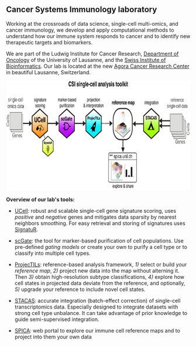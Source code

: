 ## Cancer Systems Immunology laboratory

Working at the crossroads of data science, single-cell multi-omics, and cancer immunology,
we develop and apply computational methods to understand how our immune system responds to cancer and to identify 
new therapeutic targets and biomarkers. 

We are part of the Ludwig Institute for Cancer Research, [Department of Oncology](https://www.unil.ch/dof/carmona) of the University of Lausanne, and the [Swiss Institute of Bioinformatics](https://www.sib.swiss/carmona-santiago). Our lab is located at the new [Agora Cancer Research Center](https://agora-cancer.ch/) in beautiful Lausanne, Switzerland.


<p align="center">
  <img height="300" src="https://github.com/carmonalab/.github/blob/master/profile/CSI_Toolkit.png">
</p>

**Overview of our lab's tools:**

* [UCell](https://bioconductor.org/packages/release/bioc/html/UCell.html): robust and scalable single-cell gene signature scoring, uses *positive* and *negative* genes and mitigates data sparsity by nearest neighbors smoothing. For easy retrieval and storing of signatures uses [SignatuR](https://github.com/carmonalab/SignatuR).

* [scGate](https://github.com/carmonalab/scGate): the tool for marker-based purification of cell populations. Use pre-defined *gating models* or create your own to purify a cell type or to classify into multiple cell types.

* [ProjecTILs](https://github.com/carmonalab/ProjecTILs): reference-based analysis framework, *1)* select or build your *reference map*, *2)* project new data into the map without alterning it. Then *3)* obtain high-resolution subtype classifications, *4)* explore how cell states in projected data deviate from the reference, and optionally, *5)* upgrade your reference to include novel cell states.

* [STACAS](https://github.com/carmonalab/STACAS): accurate integration (batch-effect correction) of single-cell transcriptomics data. Especially designed to integrate datasets with strong cell type unbalance. It can take advantage of prior knowledge to guide semi-supervised integration.

* [SPICA](https://spica.unil.ch/): web portal to explore our immune cell reference maps and to project into them your own data
